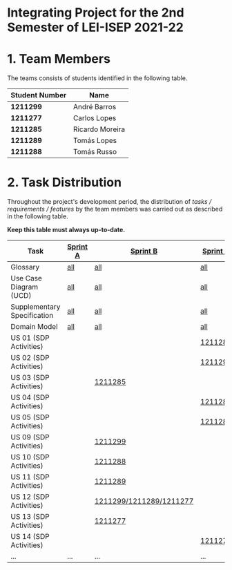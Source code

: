 # Integrating Project for the 2nd Semester of LEI-ISEP 2021-22

# 1. Team Members

The teams consists of students identified in the following table.

| Student Number | Name            |
| -------------- | --------------- |
| **1211299**    | André Barros    |
| **1211277**    | Carlos Lopes    |
| **1211285**    | Ricardo Moreira |
| **1211289**    | Tomás Lopes     |
| **1211288**    | Tomás Russo     |

# 2. Task Distribution

Throughout the project's development period, the distribution of _tasks / requirements / features_ by the team members was carried out as described in the following table.

**Keep this table must always up-to-date.**

| Task                        | [Sprint A](SprintA/README.md) | [Sprint B](SprintB/README.md)                                         | [Sprint C](SprintC/README.md)                          | [Sprint D](SprintD/README.md) |
| --------------------------- | ----------------------------- | --------------------------------------------------------------------- | ------------------------------------------------------ | ----------------------------- |
| Glossary                    | [all](SprintA/Glossary.md)    | [all](SprintB/Glossary.md)                                            | [all](SprintC/Glossary.md)                             | [all](SprintD/Glossary.md)    |
| Use Case Diagram (UCD)      | [all](SprintA/UCD.md)         | [all](SprintB/UCD.md)                                                 | [all](SprintC/UCD.md)                                  | [all](SprintD/UCD.md)         |
| Supplementary Specification | [all](SprintA/FURPS.md)       | [all](SprintB/FURPS.md)                                               | [all](SprintC/FURPS.md)                                | [all](SprintD/FURPS.md)       |
| Domain Model                | [all](SprintA/DM.md)          | [all](SprintB/DM.md)                                                  | [all](SprintC/DM.md)                                   | [all](SprintD/DM.md)          |
| US 01 (SDP Activities)      |                               |                                                                       | [1211288](SprintC/US01/US01_ScheduleVaccine.md)        |                               |
| US 02 (SDP Activities)      |                               |                                                                       | [1211299](SprintC/US02/US02_ScheduleVaccination.md)    |                               |
| US 03 (SDP Activities)      |                               | [1211285](SprintB/US03/US03_RegisterSNSUser.md)                       |                                                        |                               |
| US 04 (SDP Activities)      |                               |                                                                       | [1211285](SprintC/US04/US04_RegisterSNSUserArrival.md) |                               |
| US 05 (SDP Activities)      |                               |                                                                       | [1211289](SprintC/US05/US05_CheckWaitingRoom.md)       |                               |
| US 09 (SDP Activities)      |                               | [1211299](SprintB/US09/US09_RegisterVaccinationCenter.md)             |                                                        |                               |
| US 10 (SDP Activities)      |                               | [1211288](SprintB/US10/US10_RegisterEmployee.md)                      |                                                        |                               |
| US 11 (SDP Activities)      |                               | [1211289](SprintB/US11/US11_GetEmployeesListByRole.md)                |                                                        |                               |
| US 12 (SDP Activities)      |                               | [1211299/1211289/1211277](SprintB/US12/US12_SpecifyNewVaccineType.md) |                                                        |                               |
| US 13 (SDP Activities)      |                               | [1211277](SprintB/US13/US13_SpecifyNewVaccine.md)                     |                                                        |                               |
| US 14 (SDP Activities)      |                               |                                                                       | [1211277](SprintC/US14/US14_LoadUsersFromCSVFile.md)   |                               |
| ...                         | ...                           | ...                                                                   | ...                                                    | ...                           |
